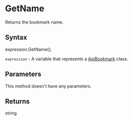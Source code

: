 # GetName

Returns the bookmark name.

## Syntax

expression.GetName();

`expression` - A variable that represents a [ApiBookmark](../ApiBookmark.md) class.

## Parameters

This method doesn't have any parameters.

## Returns

string
